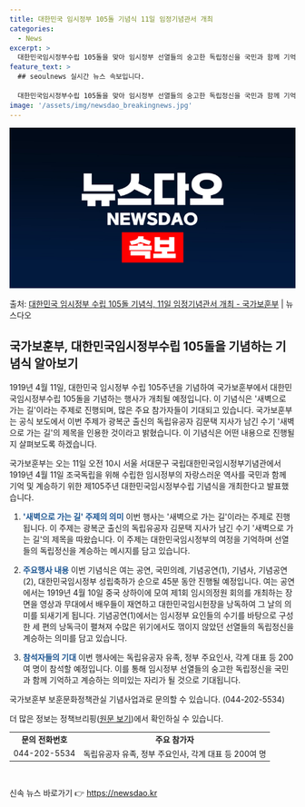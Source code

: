 ```yaml
---
title: 대한민국 임시정부 105돌 기념식 11일 임정기념관서 개최
categories:
  - News
excerpt: >
  대한민국임시정부수립 105돌을 맞아 임시정부 선열들의 숭고한 독립정신을 국민과 함께 기억하고 계승하는 기념식…
feature_text: >
  ## seoulnews 실시간 뉴스 속보입니다.

  대한민국임시정부수립 105돌을 맞아 임시정부 선열들의 숭고한 독립정신을 국민과 함께 기억하고 계승하는 기념식…
image: '/assets/img/newsdao_breakingnews.jpg'
---
```


![뉴스다오 속보](/assets/img/newsdao_breakingnews.jpg)

<p>출처: <a href="https://newsdao.kr/3559" rel="dofollow">대한민국 임시정부 수립 105돌 기념식, 11일 임정기념관서 개최 - 국가보훈부</a> | 뉴스다오</p>

<h2 data-ke-size="size26">국가보훈부, 대한민국임시정부수립 105돌을 기념하는 기념식 알아보기</h2>
1919년 4월 11일, 대한민국 임시정부 수립 105주년을 기념하여 국가보훈부에서 대한민국임시정부수립 105돌을 기념하는 행사가 개최될 예정입니다. 이 기념식은 '새벽으로 가는 길'이라는 주제로 진행되며, 많은 주요 참가자들이 기대되고 있습니다. 국가보훈부는 공식 보도에서 이번 주제가 광복군 출신의 독립유공자 김문택 지사가 남긴 수기 '새벽으로 가는 길'의 제목을 인용한 것이라고 밝혔습니다. 이 기념식은 어떤 내용으로 진행될 지 살펴보도록 하겠습니다.

<p data-ke-size="size16">국가보훈부는 오는 11일 오전 10시 서울 서대문구 국립대한민국임시정부기념관에서 1919년 4월 11일 조국독립을 위해 수립한 임시정부의 자랑스러운 역사를 국민과 함께 기억 및 계승하기 위한 제105주년 대한민국임시정부수립 기념식을 개최한다고 발표했습니다.

1. <b><span style="color: #1a5490;">'새벽으로 가는 길' 주제의 의미</span></b>
이번 행사는 '새벽으로 가는 길'이라는 주제로 진행됩니다. 이 주제는 광복군 출신의 독립유공자 김문택 지사가 남긴 수기 '새벽으로 가는 길'의 제목을 따왔습니다. 이 주제는 대한민국임시정부의 여정을 기억하며 선열들의 독립정신을 계승하는 메시지를 담고 있습니다.

2. <b><span style="color: #1a5490;">주요행사 내용</span></b>
이번 기념식은 여는 공연, 국민의례, 기념공연(1), 기념사, 기념공연(2), 대한민국임시정부 성립축하가 순으로 45분 동안 진행될 예정입니다. 여는 공연에서는 1919년 4월 10일 중국 상하이에 모여 제1회 임시의정원 회의를 개최하는 장면을 영상과 무대에서 배우들이 재연하고 대한민국임시헌장을 낭독하여 그 날의 의미를 되새기게 됩니다. 기념공연(1)에서는 임시정부 요인들의 수기를 바탕으로 구성한 세 편의 낭독극이 펼쳐져 수많은 위기에서도 꺾이지 않았던 선열들의 독립정신을 계승하는 의미를 담고 있습니다.

3. <b><span style="color: #1a5490;">참석자들의 기대</span></b>
이번 행사에는 독립유공자 유족, 정부 주요인사, 각계 대표 등 200여 명이 참석할 예정입니다. 이를 통해 임시정부 선열들의 숭고한 독립정신을 국민과 함께 기억하고 계승하는 의미있는 자리가 될 것으로 기대됩니다.

국가보훈부 보훈문화정책관실 기념사업과로 문의할 수 있습니다. (044-202-5534)

더 많은 정보는 정책브리핑(<a href="https://newsdao.kr/3559">원문 보기</a>)에서 확인하실 수 있습니다.

<table>
	<tr>
		<td style="text-align: center; height: 17px;"><b>문의 전화번호</b></td>
		<td style="text-align: center; height: 17px;"><b>주요 참가자</b></td>
	</tr>
	<tr>
		<td style="text-align: center; height: 17px;">044-202-5534</td>
		<td style="text-align: center; height: 17px;">독립유공자 유족, 정부 주요인사, 각계 대표 등 200여 명</td>
	</tr>
</table>
<p data-ke-size="size16">&nbsp;</p> 

신속 뉴스 바로가기 👉 <a href="https://newsdao.kr" rel="dofollow">https://newsdao.kr</a>



